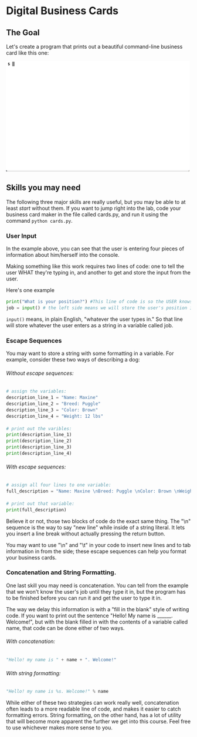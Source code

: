 # Digital Business Cards

## The Goal

Let's create a program that prints out a beautiful command-line business card like this one:

![Example of User Input Cards](Interpolate.gif)

## Skills you may need

The following three major skills are really useful, but you may be able to at least _start_ without them. If you want to jump right into the lab, code your business card maker in the file called cards.py, and run it using the command `python cards.py`.

### User Input

In the example above, you can see that the user is entering four pieces of information about him/herself into the console.

Making something like this work requires two lines of code: one to tell the user WHAT they're typing in, and another to get and store the input from the user.

Here's one example

```python
print("What is your position?") #This line of code is so the USER knows what to enter.
job = input() # the left side means we will store the user's position in a variable called job.
```

`input()` means, in plain English,  "whatever the user types in." So that line will store whatever the user enters as a string in a variable called job.

### Escape Sequences

You may want to store a string with some formatting in a variable. For example, consider these two ways of describing a dog:

###### Without escape sequences:
```python
# assign the variables:
description_line_1 = "Name: Maxine"
description_line_2 = "Breed: Puggle"
description_line_3 = "Color: Brown"
description_line_4 = "Weight: 12 lbs"

# print out the varibles:
print(description_line_1)
print(description_line_2)
print(description_line_3)
print(description_line_4)
```

###### With escape sequences:
```python
# assign all four lines to one variable:
full_description = "Name: Maxine \nBreed: Puggle \nColor: Brown \nWeight: 12 lbs"

# print out that variable:
print(full_description)
```

Believe it or not, those two blocks of code do the exact same thing. The "\n" sequence is the way to say "new line" while inside of a string literal. It lets you insert a line break without actually pressing the return button.

You may want to use "\n" and "\t" in your code to insert new lines and to tab information in from the side; these escape sequences can help you format your business cards.

### Concatenation and String Formatting.

One last skill you may need is concatenation. You can tell from the example that we won't know the user's job until they type it in, but the program has to be finished before you can run it and get the user to type it in.

The way we delay this information is with a "fill in the blank" style of writing code. If you want to print out the sentence "Hello! My name is ______. Welcome!", but with the blank filled in with the contents of a variable called name, that code can be done either of two ways.

###### With concatenation:

```python
"Hello! my name is " + name + ". Welcome!"
```

###### With string formatting:

```python
"Hello! my name is %s. Welcome!" % name
```

While either of these two strategies can work really well, concatenation often leads to a more readable line of code, and makes it easier to catch formatting errors. String formatting, on the other hand, has a lot of utility that will become more apparent the further we get into this course. Feel free to use whichever makes more sense to you.
